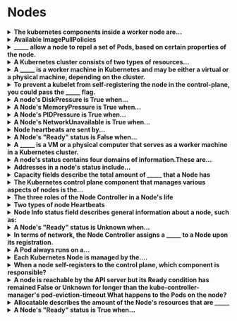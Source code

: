 # Nodes 

<details>
<summary>
<b>The kubernetes components inside a worker node are...</b>
</summary>
kubelet, kube-proxy, container runtime
</details>

<details>
<summary>
<b>Available ImagePullPolicies</b>
</summary>
Always, Never, IfNotPresent (default)
</details>

<details>
<summary>
<b>_____ allow a node to repel a set of Pods, based on certain properties of the node.</b>
</summary>
Taints
</details>

<details>
<summary>
<b>A Kubernetes cluster consists of two types of resources...</b>
</summary>
Master and Nodes
</details>

<details>
<summary>
<b>A _____ is a worker machine in Kubernetes and may be either a virtual or a physical machine, depending on the cluster.&nbsp;</b>
</summary>
Node
</details>

<details>
<summary>
<b>To prevent a kubelet from self-registering the node in the control-plane, you could pass the _____ flag.</b>
</summary>
--register-node=false
</details>

<details>
<summary>
<b>A node's <b>DiskPressure </b>is True when...</b>
</summary>
The node's disk capacity is low
</details>

<details>
<summary>
<b>A Node's <b>MemoryPressure </b>is True when...</b>
</summary>
The node's memory is low
</details>

<details>
<summary>
<b>A Node's <b>PIDPressure</b>&nbsp;is True when...</b>
</summary>
There are too many processes running
</details>

<details>
<summary>
<b>A Node's <b>NetworkUnavailable</b>&nbsp;is True when...</b>
</summary>
The Node's network is not correctly configured
</details>

<details>
<summary>
<b>Node heartbeats are sent by...</b>
</summary>
kubelet
</details>

<details>
<summary>
<b>A Node's "Ready" status is False when...</b>
</summary>
It's unhealthy and not accepting pods
</details>

<details>
<summary>
<b>A _____ is a VM or a physical computer that serves as a worker machine in a Kubernetes cluster.</b>
</summary>
Node
</details>

<details>
<summary>
<b>A node's status contains four domains of information.These are...</b>
</summary>
Addresses
Conditions
Capacity and Allocatable
Info
</details>

<details>
<summary>
<b>Addresses in a node's status include...</b>
</summary>
HostName, InternalIP, ExternalIP
</details>

<details>
<summary>
<b>Capacity fields describe the total amount of _____ that a Node has</b>
</summary>
resources
</details>

<details>
<summary>
<b>The Kubernetes control plane component that manages various aspects of nodes is the...</b>
</summary>
Node controller
</details>

<details>
<summary>
<b>The three roles of the <b>Node Controller </b>in a Node's life</b>
</summary>
CIDR block assignment

Synchronize internal list of nodes
Node health monitoring
</details>

<details>
<summary>
<b>Two types of node Heartbeats</b>
</summary>
NodeStatus updates
Lease Object
</details>

<details>
<summary>
<b>Node <b>Info</b>&nbsp;status field describes general information about a node, such as:</b>
</summary>
operating system
node component versions
</details>

<details>
<summary>
<b>A Node's "Ready" status is Unknown when...</b>
</summary>
40 seconds have passed since the Node Controller has heard from the node
</details>

<details>
<summary>
<b>In terms of network, the Node Controller assigns a _____ to a Node upon its registration.</b>
</summary>
CIDR block
</details>

<details>
<summary>
<b>A Pod always runs on a...</b>
</summary>
Node
</details>

<details>
<summary>
<b>Each Kubernetes Node is managed by the....</b>
</summary>
Master
</details>

<details>
<summary>
<b>When a node self-registers to the control plane, which component is responsible?</b>
</summary>
kubelet
</details>

<details>
<summary>
<b>A node is reachable by the <b>API server </b>but its&nbsp;<b>Ready</b> condition has remained&nbsp;<b>False</b> or <b>Unknown</b> for longer than the <b>kube-controller-manager</b>'s&nbsp;<b>pod-eviction-timeout</b>
What happens to the Pods on the node?</b>
</summary>
All Pods on the node are scheduled for deletion by the node controller
</details>

<details>
<summary>
<b>Allocatable describes the amount of the Node's resources that are _____</b>
</summary>
available to be consumed by Pods
</details>

<details>
<summary>
<b>A Node's "Ready" status is True when...</b>
</summary>
It's healthy and accepts pods
</details>

